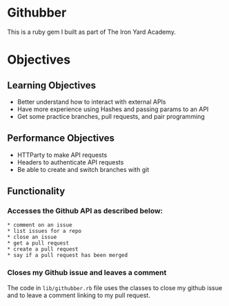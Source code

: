 # Githubber

This is a ruby gem I built as part of The Iron Yard Academy.

# Objectives

## Learning Objectives

* Better understand how to interact with external APIs
* Have more experience using Hashes and passing params to an API
* Get some practice branches, pull requests, and pair programming

## Performance Objectives

* HTTParty to make API requests
* Headers to authenticate API requests
* Be able to create and switch branches with git

## Functionality

### Accesses the Github API as described below:

```
* comment on an issue
* list issues for a repo
* close an issue
* get a pull request
* create a pull request
* say if a pull request has been merged
```

### Closes my Github issue and leaves a comment

The code in `lib/githubber.rb` file uses the classes to close my github issue and to leave a comment linking to my pull request.
